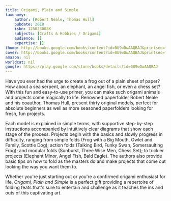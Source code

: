 ```yaml
---
title: Origami, Plain and Simple
taxonomy:
	author: [Robert Neale, Thomas Hull]
	pubdate: 2018
	isbn: 125023008X
	subjects: [Crafts & Hobbies / Origami]
	audience: []
	expertise: []
thumb: http://books.google.com/books/content?id=0U9wDwAAQBAJ&printsec=frontcover&img=1&zoom=2&edge=curl&imgtk=AFLRE70T5KfYuxcbJ5kMKQT0TyDxBi_lEAhL57IHmJllME5yQxiC_s4i92qAXR4xDaf1LAxcSiXK2t104eSnydMc2876CacmwcrdHtOBYvA9PSUhDanfGPGVPx5juRirrVaPp85NaWYm&source=gbs_api
cover: http://books.google.com/books/content?id=0U9wDwAAQBAJ&printsec=frontcover&img=1&zoom=6&edge=curl&imgtk=AFLRE73UbFctAQxl2e3FR41HgUp666dV_DCL1dM3NLZwPGjAUHPeIexiYRI7b3GhPhIVUUwnybsrfTJPg61gOStlM4zP0RMXG36BI35cknKXYgAibu6UmSNDJSzyL_f9UICe781J75dw&source=gbs_api
amazon: nil
worldcat: nil
google: https://play.google.com/store/books/details?id=0U9wDwAAQBAJ
---
```

<p>Have you ever had the urge to create a frog out of a plain sheet of paper? How about a sea serpent, an elephant, an angel fish, or even a chess set? With this fun and easy-to-use primer, you can make such origami animals and projects come magically to life. Renowned paperfolder Robert Neale and his coauthor, Thomas Hull, present thirty original models, perfect for absolute beginners as well as more seasoned paperfolders looking for fresh, fun projects. </p><p>Each model is explained in simple terms, with supportive step-by-step instructions accompanied by intuitively clear diagrams that show each stage of the process. Projects begin with the basics and slowly progress in difficulty, ranging from simple folds (Frog with a Big Mouth, Owlet and Family, Scottie Dog); action folds (Talking Bird, Funky Swan, Somersaulting Frog); and modular folds (Sunburst, Three Wise Men, Chess Set); to trickier projects (Elephant Minor, Angel Fish, Bald Eagle). The authors also provide basic tips on how to fold as the masters do and make projects that come out looking the way you want them to. </p><p>Whether you're just starting out or you're a confirmed origami enthusiast for life, <i>Origami, Plain and Simple </i>is a perfect gift providing a repertoire of folding feats that's sure to entertain and challenge as it teaches the ins and outs of this captivating art.</p>